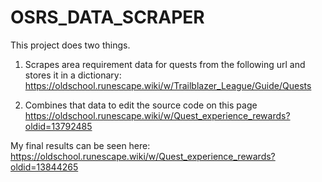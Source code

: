 # OSRS_DATA_SCRAPER

This project does two things.

1. Scrapes area requirement data for quests from the following url and stores it in a dictionary:
https://oldschool.runescape.wiki/w/Trailblazer_League/Guide/Quests

2. Combines that data to edit the source code on this page
https://oldschool.runescape.wiki/w/Quest_experience_rewards?oldid=13792485

My final results can be seen here:
https://oldschool.runescape.wiki/w/Quest_experience_rewards?oldid=13844265
